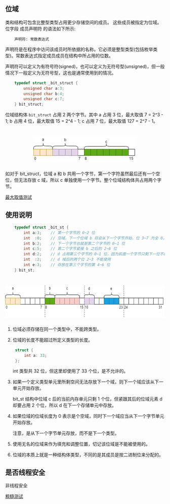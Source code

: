 
## 位域

类和结构可包含比整型类型占用更少存储空间的成员。 这些成员被指定为位域。 位字段 成员声明符 的语法如下所示:
```
    声明符: 常数表达式
```
声明符是在程序中访问该成员时所依据的名称。它必须是整型类型(包括枚举类型)。常数表达式指定成员成员在结构中所占用的位数。


声明符可以定义为有符号符(signed)，也可以定义为无符号型(unsigned)，但一般情况下一般定义为无符号型，这也是通常使用到的情况。

```c
    typedef struct _bit_struct {
        unsigned char a:3;
        unsigned char b:4;
        unsigned char c:7;
    } bit_struct;
```
位域结构体 `bit_struct` 占用 2 两个字节。其中 a 占用 3 位，最大取值 7 = 2^3 - 1; b 占用 4 位，最大取值 15 = 2^4 - 1; c 占用 7 位，最大取值 127 = 2^7 - 1。

<h1 align="center">
    <img width="326" height="81" src="img/bit-1.jpg" alt="bit_struct内存模型">
</h1>

如对于  bit_struct，位域 a 和 b 共用一个字节，第一个字符虽然最后还有一个空位，但无法存放 c 域，所以 c 单独使用一个字节。整个位域结构体共占用两个字节。

[最大取值测试](bit_max_value.cpp)


## 使用说明

```c
    typedef struct _bit_st {
        int a:3;    // 第一个字节的 0~2 位
        int  :0;    // 空域。下一个位域 b 将会从下一个字节开始，位 3~7 为全 0。
        int b:2;    // 下一个字节也就是第二个字节的 0~1 位
        int c:5;    // 第二个字节紧接 b 之后的 2~6 位
        int d:2;    // d 占用第三个字节的 0~1 位，因为前面一个字节只剩下一位不能存放 d，所以另起一个字节存放
        int  :2;    // d 域后的两个位 2~3 不能使用
        int e:3;    // 存放在第三个字节的第 4~6 位
    } bit_st;
```

<h1 align="center">
    <img width="646" height="102" src="img/bit-2.jpg" alt="bit_st内存模型">
</h1>

1. 位域必须存储在同一个类型中，不能跨类型。

2. 位域的长度不能超过所定义类型的长度。
   ```c
    struct {
        int a: 33;
    };
   ```
   int 类型共 32 位，但这里却使用了 33 个位，是不允许的。

3. 如果一个定义类型单元里所剩空间无法存放下一个域，则下一个域应该从下一单元开始存放。

   bit_st 结构中位域 c 后的当前内存单元只剩 1 个位，但紧跟其后的位域元素 d 却要占用 2 个位，所以 d 在下一个存储单元中存放。

4. 如果位域的位域长度为 0 表示是个空域，同时下一个域应当从下一个字节单元开始存放。

   注意，是从下一个字节单元存放，而不是下一个类型。

5. 使用无名的位域来作为填充和调整位置，切记该位域是不能被使用的。

6. 位域的本质上就是一种结构体类型，不同的是其成员是按二进制位来分配的。


## 是否线程安全

非线程安全

[粗糙测试](bit_multi_thread.cpp)
